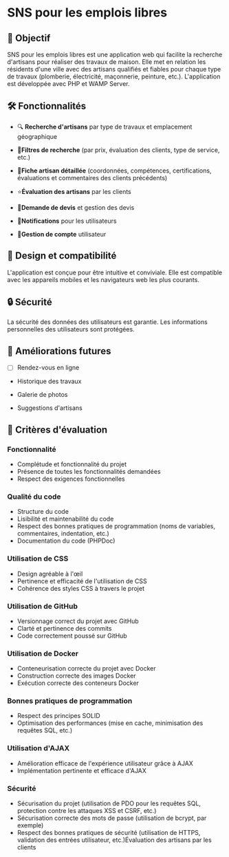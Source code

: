 # **SNS pour les emplois libres**

## 🎯 **Objectif**

SNS pour les emplois libres est une application web qui facilite la recherche d'artisans pour réaliser des travaux de maison. Elle met en relation les résidents d'une ville avec des artisans qualifiés et fiables pour chaque type de travaux (plomberie, électricité, maçonnerie, peinture, etc.). L'application est développée avec PHP et WAMP Server.

## 🛠️ **Fonctionnalités**

- 🔍 **Recherche d'artisans** par type de travaux et emplacement géographique

- 🚀**Filtres de recherche** (par prix, évaluation des clients, type de service, etc.)

- 📇**Fiche artisan détaillée** (coordonnées, compétences, certifications, évaluations et commentaires des clients précédents)

- ⭐**Évaluation des artisans** par les clients

- 📩**Demande de devis** et gestion des devis

- 🔔**Notifications** pour les utilisateurs

- 👤**Gestion de compte** utilisateur

## 📱 **Design et compatibilité**

L'application est conçue pour être intuitive et conviviale. Elle est compatible avec les appareils mobiles et les navigateurs web les plus courants.

## 🔒 **Sécurité**

La sécurité des données des utilisateurs est garantie. Les informations personnelles des utilisateurs sont protégées.

## 🚀 **Améliorations futures**

- [ ] Rendez-vous en ligne

- Historique des travaux

- Galerie de photos

- Suggestions d'artisans

## 🌟 **Critères d'évaluation**

### Fonctionnalité

- Complétude et fonctionnalité du projet
- Présence de toutes les fonctionnalités demandées
- Respect des exigences fonctionnelles

### Qualité du code

- Structure du code
- Lisibilité et maintenabilité du code
- Respect des bonnes pratiques de programmation (noms de variables, commentaires, indentation, etc.)
- Documentation du code (PHPDoc)

### Utilisation de CSS

- Design agréable à l'œil
- Pertinence et efficacité de l'utilisation de CSS
- Cohérence des styles CSS à travers le projet

### Utilisation de GitHub

- Versionnage correct du projet avec GitHub
- Clarté et pertinence des commits
- Code correctement poussé sur GitHub

### Utilisation de Docker

- Conteneurisation correcte du projet avec Docker
- Construction correcte des images Docker
- Exécution correcte des conteneurs Docker

### Bonnes pratiques de programmation

- Respect des principes SOLID
- Optimisation des performances (mise en cache, minimisation des requêtes SQL, etc.)

### Utilisation d'AJAX

- Amélioration efficace de l'expérience utilisateur grâce à AJAX
- Implémentation pertinente et efficace d'AJAX

### Sécurité

- Sécurisation du projet (utilisation de PDO pour les requêtes SQL, protection contre les attaques XSS et CSRF, etc.)
- Sécurisation correcte des mots de passe (utilisation de bcrypt, par exemple)
- Respect des bonnes pratiques de sécurité (utilisation de HTTPS, validation des entrées utilisateur, etc.)Évaluation des artisans par les clients
